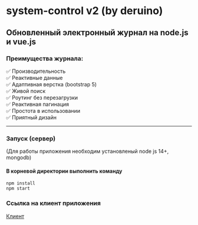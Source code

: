 # system-control v2 (by deruino)

## Обновленный электронный журнал на node.js и vue.js

### Преимущества журнала:

:white_check_mark: Производительность  
:white_check_mark: Реактивные данные  
:white_check_mark: Адаптивная верстка (bootstrap 5)  
:white_check_mark: Живой поиск  
:white_check_mark: Роутинг без перезагрузки  
:white_check_mark: Реактивная пагинация  
:white_check_mark: Простота в использовании  
:white_check_mark: Приятный дизайн

---

### Запуск (сервер)

(Для работы приложения необходим установленый node js 14+, mongodb)

#### В корневой директории выполнить команду

```
npm install
npm start
```

### Ссылка на клиент приложения

[Клиент](https://github/DERUINO/system-control-v2-client)

